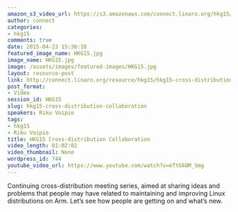 ```yaml
---
amazon_s3_video_url: https://s3.amazonaws.com/connect.linaro.org/hkg15/Videos/02-11-Wednesday/Cross-distribution+Collaboration.mp4
author: connect
categories:
- hkg15
comments: true
date: 2015-04-23 15:36:18
featured_image_name: HKG15.jpg
image_name: HKG15.jpg
image: /assets/images/featured-images/HKG15.jpg
layout: resource-post
link: http://connect.linaro.org/resource/hkg15/hkg15-cross-distribution-collaboration/
post_format:
- Video
session_id: HKG15
slug: hkg15-cross-distribution-collaboration
speakers: Riku Voipio
tags:
- hkg15
- Riku Voipio
title: HKG15 Cross-distribution Collaboration
video_length: 01:02:02
video_thumbnail: None
wordpress_id: 744
youtube_video_url: https://www.youtube.com/watch?v=eTtG6OM_Smg
---
```


Continuing cross-distribution meeting series, aimed at sharing ideas and problems that people may have related to maintaining and improving Linux distributions on Arm. Let’s see how people are getting on and what’s new.
